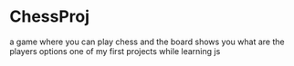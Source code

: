 # ChessProj
a game where you can play chess and the board shows you what are the players options
one of my first projects while learning js
